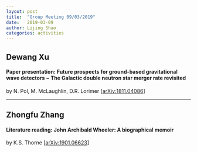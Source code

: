```yaml
---
layout: post
title:  "Group Meeting 09/03/2019"
date:   2019-03-09
author: Lijing Shao
categories: activities
---
```




## Dewang Xu

#### Paper presentation: Future prospects for ground-based gravitational wave detectors − The Galactic double neutron star merger rate revisited

by N. Pol, M. McLaughlin, D.R. Lorimer [[arXiv:1811.04086](https://arxiv.org/abs/1811.04086)]

---

## Zhongfu Zhang

#### Literature reading: John Archibald Wheeler: A biographical memoir

by K.S. Thorne [[arXiv:1901.06623](https://arxiv.org/abs/1901.06623)]

